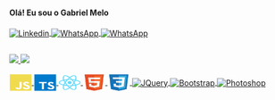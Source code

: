 #### Olá! Eu sou o Gabriel Melo
<div style="display: inline_block">
  <a href="https://www.linkedin.com/in/gabriel-melo-396926192/" >
    <img align="center" alt="Linkedin" height="40" src="https://img.icons8.com/doodle/344/linkedin--v2.png" />
  </a>
  
  <a href="https://api.whatsapp.com/send?phone=5511971629022" >
    <img align="center" alt="WhatsApp" height="40" src="https://img.icons8.com/doodle/344/whatsapp.png" />
  </a>
  
  <a href="mailto:gabrielm.leite@hotmail.com" >
    <img align="center" alt="WhatsApp" height="40" src="https://img.icons8.com/doodle/344/ms-outlook.png" />
  </a>
</div>

##

<div align="left">
  <a href="https://github.com/rafaballerini">
  <img height="180em" src="https://github-readme-stats.vercel.app/api?username=GabrielMelo97&show_icons=true&theme=dark&include_all_commits=true&count_private=true"/>
  <img height="180em" src="https://github-readme-stats.vercel.app/api/top-langs/?username=GabrielMelo97&layout=compact&langs_count=7&theme=dark"/>
</div>

<div style="display: inline_block"><br>
  <img align="center" alt="Js" height="30" width="40" src="https://raw.githubusercontent.com/devicons/devicon/master/icons/javascript/javascript-plain.svg">
  <img align="center" alt="Ts" height="30" width="40" src="https://raw.githubusercontent.com/devicons/devicon/master/icons/typescript/typescript-plain.svg">
  <img align="center" alt="React" height="30" width="40" src="https://raw.githubusercontent.com/devicons/devicon/master/icons/react/react-original.svg">
  <img align="center" alt="HTML" height="30" width="40" src="https://raw.githubusercontent.com/devicons/devicon/master/icons/html5/html5-original.svg">
  <img align="center" alt="CSS" height="30" width="40" src="https://raw.githubusercontent.com/devicons/devicon/master/icons/css3/css3-original.svg">
  <img align="center" alt="JQuery" height="30" width="40" src="https://cdn.jsdelivr.net/gh/devicons/devicon/icons/jquery/jquery-original.svg" />
  <img align="center" alt="Bootstrap" height="30" width="40" src="https://cdn.jsdelivr.net/gh/devicons/devicon/icons/bootstrap/bootstrap-original.svg" />
  <img align="center" alt="Photoshop" height="30" width="40" src="https://cdn.jsdelivr.net/gh/devicons/devicon/icons/photoshop/photoshop-line.svg" />
</div>
 
##
